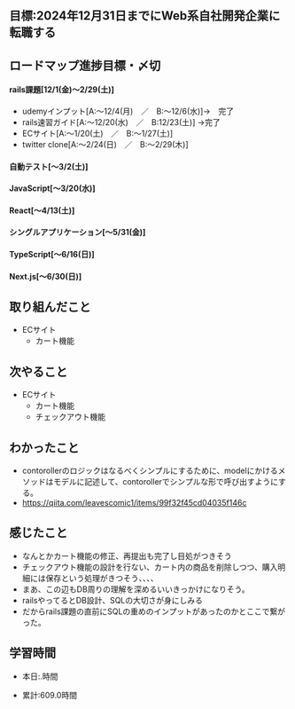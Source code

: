 ## 目標:2024年12月31日までにWeb系自社開発企業に転職する

## ロードマップ進捗目標・〆切
#### rails課題[12/1(金)～2/29(土)]
* udemyインプット[A:～12/4(月)　／　B:～12/6(水)]→　完了
* rails速習ガイド[A:～12/20(水)　／　B:12/23(土)]
→完了
* ECサイト[A:～1/20(土)　／　B:～1/27(土)]
* twitter clone[A:～2/24(日)　／　B:～2/29(木)]

#### 自動テスト[～3/2(土)]
#### JavaScript[～3/20(水)]
#### React[～4/13(土)]
#### シングルアプリケーション[～5/31(金)]
#### TypeScript[～6/16(日)]
#### Next.js[～6/30(日)]


## 取り組んだこと
- ECサイト
  - カート機能


## 次やること
- ECサイト
  - カート機能
  - チェックアウト機能
  
## わかったこと
* contorollerのロジックはなるべくシンプルにするために、modelにかけるメソッドはモデルに記述して、contorollerでシンプルな形で呼び出すようにする。
* https://qiita.com/leavescomic1/items/99f32f45cd04035f146c

 
## 感じたこと
* なんとかカート機能の修正、再提出も完了し目処がつきそう
* チェックアウト機能の設計を行ない、カート内の商品を削除しつつ、購入明細には保存という処理がきつそう、、、、
* まあ、この辺もDB周りの理解を深めるいいきっかけになりそう。
* railsやってるとDB設計、SQLの大切さが身にしみる
* だからrails課題の直前にSQLの重めのインプットがあったのかとここで繋がった。
## 学習時間
- 本日:.時間

- 累計:609.0時間
  
